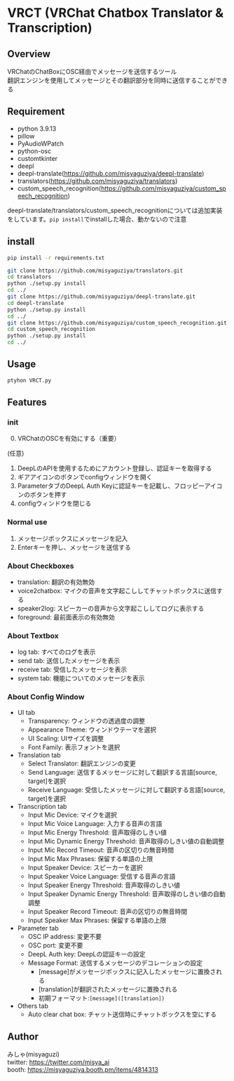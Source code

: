 # VRCT (VRChat Chatbox Translator & Transcription)

## Overview
VRChatのChatBoxにOSC経由でメッセージを送信するツール  
翻訳エンジンを使用してメッセージとその翻訳部分を同時に送信することができる  

## Requirement
- python 3.9.13
- pillow
- PyAudioWPatch
- python-osc
- customtkinter
- deepl
- deepl-translate(https://github.com/misyaguziya/deepl-translate)
- translators(https://github.com/misyaguziya/translators)
- custom_speech_recognition(https://github.com/misyaguziya/custom_speech_recognition)

deepl-translate/translators/custom_speech_recognitionについては追加実装をしています。`pip install`でinstallした場合、動かないので注意

## install
```bash
pip install -r requirements.txt
```

```bash
git clone https://github.com/misyaguziya/translators.git
cd translators
python ./setup.py install
cd ../
git clone https://github.com/misyaguziya/deepl-translate.git
cd deepl-translate
python ./setup.py install
cd ../
git clone https://github.com/misyaguziya/custom_speech_recognition.git
cd custom_speech_recognition
python ./setup.py install
cd ../
```

## Usage
```bash
ptyhon VRCT.py
```

## Features

### init
0. VRChatのOSCを有効にする（重要）

(任意)
1. DeepLのAPIを使用するためにアカウント登録し、認証キーを取得する
2. ギアアイコンのボタンでconfigウィンドウを開く
3. ParameterタブのDeepL Auth Keyに認証キーを記載し、フロッピーアイコンのボタンを押す
4. configウィンドウを閉じる

### Normal use
1. メッセージボックスにメッセージを記入
2. Enterキーを押し、メッセージを送信する

### About Checkboxes
- translation: 翻訳の有効無効
- voice2chatbox: マイクの音声を文字起こししてチャットボックスに送信する
- speaker2log: スピーカーの音声から文字起こししてログに表示する
- foreground: 最前面表示の有効無効

### About Textbox
- log tab: すべてのログを表示
- send tab: 送信したメッセージを表示
- receive tab: 受信したメッセージを表示
- system tab: 機能についてのメッセージを表示

### About Config Window
- UI tab
    - Transparency: ウィンドウの透過度の調整
    - Appearance Theme: ウィンドウテーマを選択
    - UI Scaling: UIサイズを調整
    - Font Family: 表示フォントを選択
- Translation tab
    - Select Translator: 翻訳エンジンの変更
    - Send Language: 送信するメッセージに対して翻訳する言語[source, target]を選択
    - Receive Language: 受信したメッセージに対して翻訳する言語[source, target]を選択
- Transcription tab
    - Input Mic Device: マイクを選択
    - Input Mic Voice Language: 入力する音声の言語
    - Input Mic Energy Threshold: 音声取得のしきい値
    - Input Mic Dynamic Energy Threshold: 音声取得のしきい値の自動調整
    - Input Mic Record Timeout: 音声の区切りの無音時間
    - Input Mic Max Phrases: 保留する単語の上限
    - Input Speaker Device: スピーカーを選択
    - Input Speaker Voice Language: 受信する音声の言語
    - Input Speaker Energy Threshold: 音声取得のしきい値
    - Input Speaker Dynamic Energy Threshold: 音声取得のしきい値の自動調整
    - Input Speaker Record Timeout: 音声の区切りの無音時間
    - Input Speaker Max Phrases: 保留する単語の上限
- Parameter tab
    - OSC IP address: 変更不要
    - OSC port: 変更不要
    - DeepL Auth key: DeepLの認証キーの設定
    - Message Format: 送信するメッセージのデコレーションの設定
        - [message]がメッセージボックスに記入したメッセージに置換される
        - [translation]が翻訳されたメッセージに置換される
        - 初期フォーマット:`[message]([translation])`
- Others tab
    - Auto clear chat box: チャット送信時にチャットボックスを空にする

## Author
みしゃ(misyaguzi)  
twitter: https://twitter.com/misya_ai  
booth: https://misyaguziya.booth.pm/items/4814313
